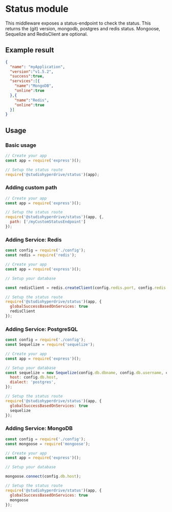 # Status module

This middleware exposes a status-endpoint to check the status. This returns the (git) version, mongodb, postgres and redis status. Mongoose, Sequelize and RedisClient are optional.

## Example result

```json
{
  "name": "myApplication",
  "version":"v1.5.2",
  "success":true,
  "services":[{
    "name":"MongoDB",
    "online":true
  },{
    "name":"Redis",
    "online":true
  }]
}
```

## Usage

### Basic usage

```js
// Create your app
const app = require('express')();

// Setup the status route
require('@studiohyperdrive/status')(app);

```

### Adding custom path

```js
// Create your app
const app = require('express')();

// Setup the status route
require('@studiohyperdrive/status')(app, {,
  path: ['/myCustomStatusEndpoint']
});

```

### Adding Service: Redis

```js
const config = require('./config');
const redis = require('redis');

// Create your app
const app = require('express')();

// Setup your database

const redisClient = redis.createClient(config.redis.port, config.redis.host, { socket_keepalive: true });

// Setup the status route
require('@studiohyperdrive/status')(app, {
  globalSuccessBasedOnServices: true
  redisClient
});

```

### Adding Service: PostgreSQL

```js
const config = require('./config');
const Sequelize = require('sequelize');

// Create your app
const app = require('express')();

// Setup your database
const sequelize = new Sequelize(config.db.dbname, config.db.username, config.db.password, {
  host: config.db.host,
  dialect: 'postgres',
});

// Setup the status route
require('@studiohyperdrive/status')(app, {
  globalSuccessBasedOnServices: true
  sequelize
});

```

### Adding Service: MongoDB

```js
const config = require('./config');
const mongoose = require('mongoose');

// Create your app
const app = require('express')();

// Setup your database

mongoose.connect(config.db.host);

// Setup the status route
require('@studiohyperdrive/status')(app, {
  globalSuccessBasedOnServices: true
  mongoose
});

```